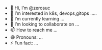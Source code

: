 - 👋 Hi, I’m @zerosuc
- 👀 I’m interested in k8s, devops,gitops .....
- 🌱 I’m currently learning ...
- 💞️ I’m looking to collaborate on ...
- 📫 How to reach me ...
- 😄 Pronouns: ...
- ⚡ Fun fact: ...

<!---
zerosuc/zerosuc is a ✨ special ✨ repository because its `README.md` (this file) appears on your GitHub profile.
You can click the Preview link to take a look at your changes.
--->
